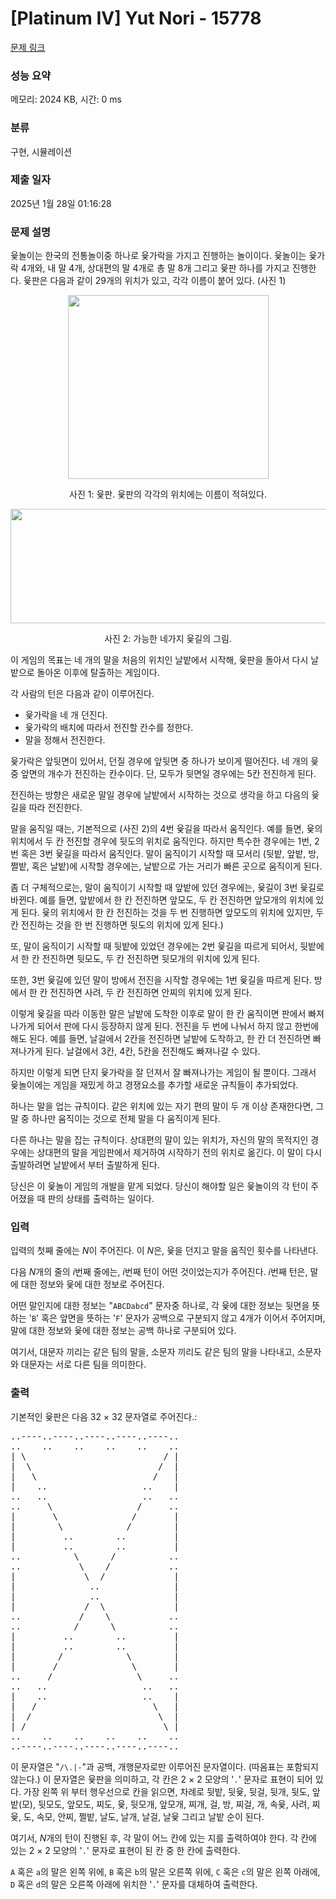 # [Platinum IV] Yut Nori - 15778 

[문제 링크](https://www.acmicpc.net/problem/15778) 

### 성능 요약

메모리: 2024 KB, 시간: 0 ms

### 분류

구현, 시뮬레이션

### 제출 일자

2025년 1월 28일 01:16:28

### 문제 설명

<p>윷놀이는 한국의 전통놀이중 하나로 윷가락을 가지고 진행하는 놀이이다. 윷놀이는 윷가락 4개와, 내 말 4개, 상대편의 말 4개로 총 말 8개 그리고 윷판 하나를 가지고 진행한다. 윷판은 다음과 같이 29개의 위치가 있고, 각각 이름이 붙어 있다. (사진 1)</p>

<p style="text-align: center;"><img alt="" src="https://onlinejudgeimages.s3-ap-northeast-1.amazonaws.com/problem/15778/yut.jpg" style="width: 321px; height: 294px;"></p>

<p style="text-align: center;">사진 1: 윷판. 윷판의 각각의 위치에는 이름이 적혀있다.</p>

<p style="text-align: center;"><img alt="" src="https://onlinejudgeimages.s3-ap-northeast-1.amazonaws.com/problem/15778/yut2.jpg" style="width: 612px; height: 183px;"></p>

<p style="text-align: center;">사진 2: 가능한 네가지 윷길의 그림.</p>

<p>이 게임의 목표는 네 개의 말을 처음의 위치인 날밭에서 시작해, 윷판을 돌아서 다시 날밭으로 돌아온 이후에 탈출하는 게임이다.</p>

<p>각 사람의 턴은 다음과 같이 이루어진다.</p>

<ul>
	<li>윷가락을 네 개 던진다.</li>
	<li>윷가락의 배치에 따라서 전진할 칸수를 정한다.</li>
	<li>말을 정해서 전진한다.</li>
</ul>

<p>윷가락은 앞뒷면이 있어서, 던질 경우에 앞뒷면 중 하나가 보이게 떨어진다. 네 개의 윷 중 앞면의 개수가 전진하는 칸수이다. 단, 모두가 뒷면일 경우에는 5칸 전진하게 된다.  </p>

<p>전진하는 방향은 새로운 말일 경우에 날밭에서 시작하는 것으로 생각을 하고 다음의 윷길을 따라 전진한다.</p>

<p>말을 움직일 때는, 기본적으로 (사진 2)의 4번 윷길을 따라서 움직인다. 예를 들면, 윷의 위치에서 두 칸 전진할 경우에 뒷도의 위치로 움직인다. 하지만 특수한 경우에는 1번, 2번 혹은 3번 윷길을 따라서 움직인다. 말이 움직이기 시작할 때 모서리 (뒷밭, 앞밭, 방, 쩔밭, 혹은 날밭)에 시작할 경우에는, 날밭으로 가는 거리가 빠른 곳으로 움직이게 된다.</p>

<p>좀 더 구체적으로는, 말이 움직이기 시작할 때 앞밭에 있던 경우에는, 윷길이 3번 윷길로 바뀐다. 예를 들면, 앞밭에서 한 칸 전진하면 앞모도, 두 칸 전진하면 앞모개의 위치에 있게 된다. 윷의 위치에서 한 칸 전진하는 것을 두 번 진행하면 앞모도의 위치에 있지만, 두 칸 전진하는 것을 한 번 진행하면 뒷도의 위치에 있게 된다.)</p>

<p>또, 말이 움직이기 시작할 때 뒷밭에 있었던 경우에는 2번 윷길을 따르게 되어서, 뒷밭에서 한 칸 전진하면 뒷모도, 두 칸 전진하면 뒷모개의 위치에 있게 된다.</p>

<p>또한, 3번 윷길에 있던 말이 방에서 전진을 시작할 경우에는 1번 윷길을 따르게 된다. 방에서 한 칸 전진하면 사려, 두 칸 전진하면 안찌의 위치에 있게 된다.</p>

<p>이렇게 윷길을 따라 이동한 말은 날밭에 도착한 이후로 말이 한 칸 움직이면 판에서 빠져나가게 되어서 판에 다시 등장하지 않게 된다. 전진을 두 번에 나눠서 하지 않고 한번에 해도 된다. 예를 들면, 날걸에서 2칸을 전진하면 날밭에 도착하고, 한 칸 더 전진하면 빠져나가게 된다. 날걸에서 3칸, 4칸, 5칸을 전진해도 빠져나갈 수 있다.</p>

<p>하지만 이렇게 되면 단지 윷가락을 잘 던져서 잘 빠져나가는 게임이 될 뿐이다. 그래서 윷놀이에는 게임을 재밌게 하고 경쟁요소를 추가할 새로운 규칙들이 추가되었다.</p>

<p>하나는 말을 업는 규칙이다. 같은 위치에 있는 자기 편의 말이 두 개 이상 존재한다면, 그 말 중 하나만 움직이는 것으로 전체 말을 다 움직이게 된다.</p>

<p>다른 하나는 말을 잡는 규칙이다. 상대편의 말이 있는 위치가, 자신의 말의 목적지인 경우에는 상대편의 말을 게임판에서 제거하여 시작하기 전의 위치로 옮긴다. 이 말이 다시 출발하려면 날밭에서 부터 출발하게 된다.</p>

<p>당신은 이 윷놀이 게임의 개발을 맡게 되었다. 당신이 해야할 일은 윷놀이의 각 턴이 주어졌을 때 판의 상태를 출력하는 일이다.</p>

### 입력 

 <p>입력의 첫째 줄에는 <em>N</em>이 주어진다. 이 <em>N</em>은, 윷을 던지고 말을 움직인 횟수를 나타낸다. </p>

<p>다음 <em>N</em>개의 줄의 <em>i</em>번째 줄에는, <em>i</em>번째 턴이 어떤 것이었는지가 주어진다. <em>i</em>번째 턴은, 말에 대한 정보와 윷에 대한 정보로 주어진다.</p>

<p>어떤 말인지에 대한 정보는 "<code>ABCDabcd</code>" 문자중 하나로, 각 윷에 대한 정보는 뒷면을 뜻하는 '<code>B</code>' 혹은 앞면을 뜻하는 '<code>F</code>' 문자가 공백으로 구분되지 않고 4개가 이어서 주어지며, 말에 대한 정보와 윷에 대한 정보는 공백 하나로 구분되어 있다.</p>

<p>여기서, 대문자 끼리는 같은 팀의 말을, 소문자 끼리도 같은 팀의 말을 나타내고, 소문자와 대문자는 서로 다른 팀을 의미한다.</p>

### 출력 

 <p>기본적인 윷판은 다음 32 × 32 문자열로 주어진다.: </p>

<pre>..----..----..----..----..----..
..    ..    ..    ..    ..    ..
| \                          / |
|  \                        /  |
|   \                      /   |
|    ..                  ..    |
..   ..                  ..   ..
..     \                /     ..
|       \              /       |
|        \            /        |
|         ..        ..         |
|         ..        ..         |
..          \      /          ..
..           \    /           ..
|             \  /             |
|              ..              |
|              ..              |
|             /  \             |
..           /    \           ..
..          /      \          ..
|         ..        ..         |
|         ..        ..         |
|        /            \        |
|       /              \       |
..     /                \     ..
..   ..                  ..   ..
|    ..                  ..    |
|   /                      \   |
|  /                        \  |
| /                          \ |
..    ..    ..    ..    ..    ..
..----..----..----..----..----..
</pre>

<p>이 문자열은 "<code>/\.|-</code>"과 공백, 개행문자로만 이루어진 문자열이다. (따옴표는 포함되지 않는다.) 이 문자열은 윷판을 의미하고, 각 칸은 2 × 2 모양의 '<code>.</code>' 문자로 표현이 되어 있다. 가장 왼쪽 위 부터 행우선으로 칸을 읽으면, 차례로 뒷밭, 뒷윷, 뒷걸, 뒷개, 뒷도, 앞밭(모), 뒷모도, 앞모도, 찌도, 윷, 뒷모개, 앞모개, 찌개, 걸, 방, 찌걸, 개, 속윷, 사려, 찌윷, 도, 속모, 안찌, 쩔밭, 날도, 날개, 날걸, 날윷 그리고 날밭 순이 된다.</p>

<p>여기서, <em>N</em>개의 턴이 진행된 후, 각 말이 어느 칸에 있는 지를 출력하여야 한다. 각 칸에 있는 2 × 2 모양의 '<code>.</code>' 문자로 표현이 된 칸 중 한 칸에 출력한다.</p>

<p><code>A</code> 혹은 <code>a</code>의 말은 왼쪽 위에, <code>B</code> 혹은 <code>b</code>의 말은 오른쪽 위에, <code>C</code> 혹은 <code>c</code>의 말은 왼쪽 아래에, <code>D</code> 혹은 <code>d</code>의 말은 오른쪽 아래에 위치한 '<code>.</code>' 문자를 대체하여 출력한다.</p>

